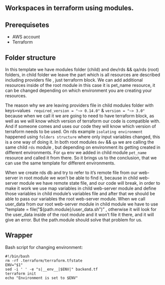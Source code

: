 ## Workspaces in terraform using modules. 

## Prerequisetes
- AWS account
- Terraform 

## Folder structure 
<p>
In this template we have modules folder (child)  and dev/rds && qa/rds (root) folders, in child folder we leave the part which is all resources are described including providers file , just terraform block. We can add additional resources inside of the root module in this case it is pet_name resource, it can be changed depending on which environment you are creating your resources. 
</p>

The reason why we are leaving providers file in  child modules folder with keys=values ``` required_version = "~> 0.14.0"``` & ```version = "~> 3.0" ```  because when we call it we are going to  need to have terraform block, as well as we will know which version of terraform our code is compatible with. And if someone comes and uses our code they will know which version of terraform needs to be used. 
On rds example ```isolating environment``` happened using ```folders structure``` where only input variables changed, this is a one way of doing it. In both root modules ```dev``` && ```qa``` we are calling the same child ```rds``` module , but depending on environment its getting created in different environments. For ```qa``` env we added in child module ```pet_name``` resource and called it from there. So it brings us to the conclusion, that we can use the same template for different environments.

<p>
When we create rds db and  try to refer to it’s remote file from our web-server in root module we won’t be able  to find it, because in child web-server module we have remote state file, and our code will break,  in order to make it work we use map variables in child web-server module and define those variables in child module’s variables file and after that we should be able to pass our variables the  root web-server module.
When we call user_data from our root web-server module in child module we have to use “template = file("${path.module}/user_data.sh")” , otherwise it will look for the user_data inside of the root module and it won’t file it there, and it will give an error. But the path.module should solve that problem for us.
</p>

## Wrapper 

Bash script for changing environment:

```
#!/bin/bash
rm -rf .terraform/terraform.tfstate
ENV="$1"
sed -i ' ' -e "s|__env__|$ENV|" backend.tf
terraform init
echo "Environment is set to $ENV"

```
